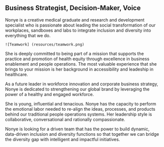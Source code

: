 ## Business Strategist, Decision-Maker, Voice

Nonye is a creative medical graduate and research and development specialist who is passionate about leading the social transformation of our workplaces, sandboxes and labs to integrate inclusion and diversity into everything that we do.

    ![Teamwork] (resources/teamwork.png)

She is deeply committed to being part of a mission that supports the practice and promotion of health equity through excellence in business enablement and people operations. The most valuable experience that she brings to your mission is her background in accessibility and leadeship in healthcare.

As a future leader in workforce innovation and corporate business strategy, Nonye is dedicated to strengthening our global brand by leveraging the power of a healthy and engaged workforce. 

She is young, influential and tenacious. Nonye has the capacity to perform the emotional labor needed to re-align the ideas, processes, and products behind our traditional people operations systems. Her leadership style is collaborative, conversational and rationally compassionate. 

Nonye is looking for a driven team that has the power to build dynamic, data-driven inclusion and diversity functions so that together we can bridge the diversity gap with intelligent and impactful initiatives.
